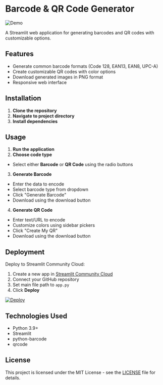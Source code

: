 # Barcode & QR Code Generator

![Demo](https://www.google.com/url?sa=i&url=https%3A%2F%2Fwww.shutterstock.com%2Fsearch%2Fqr-code&psig=AOvVaw0yjjt0JGDaGNO7cg1b_m6n&ust=1738420626388000&source=images&cd=vfe&opi=89978449&ved=0CBEQjRxqFwoTCJDGmNKXoIsDFQAAAAAdAAAAABAE)

A Streamlit web application for generating barcodes and QR codes with customizable options.

## Features
- Generate common barcode formats (Code 128, EAN13, EAN8, UPC-A)
- Create customizable QR codes with color options
- Download generated images in PNG format
- Responsive web interface

## Installation

1. **Clone the repository**  
2. **Navigate to project directory**  
3. **Install dependencies**  

## Usage
1. **Run the application**  
2. **Choose code type**  
- Select either **Barcode** or **QR Code** using the radio buttons
3. **Generate Barcode**  
- Enter the data to encode
- Select barcode type from dropdown
- Click "Generate Barcode"
- Download using the download button
4. **Generate QR Code**  
- Enter text/URL to encode
- Customize colors using sidebar pickers
- Click "Create My QR"
- Download using the download button

## Deployment

Deploy to Streamlit Community Cloud:

1. Create a new app in [Streamlit Community Cloud](https://share.streamlit.io/)
2. Connect your GitHub repository
3. Set main file path to `app.py`
4. Click **Deploy**

[![Deploy](https://static.streamlit.io/badges/streamlit_badge_black_white.svg)](https://streamlit.io/cloud)

## Technologies Used
- Python 3.9+
- Streamlit
- python-barcode
- qrcode

## License
This project is licensed under the MIT License - see the [LICENSE](LICENSE) file for details.
